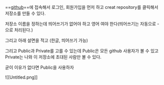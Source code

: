 ==[github](http://github.com)==에 접속해서 로그인, 회원가입을 먼저 하고 creat repository를 클릭해서 저장소를 만들 수 있다.

저장소 이름을 정하는데 띄어쓰기가 없어야 하고 영어 여야 한다(띄어쓰기는 자동으로 -으로 처리된다.)

그리고 아래 설면을 적고 (한글, 띄어쓰기 가능)

그리고 Public과 Private를 고를 수 있는데 Public은 모든 github 사용자가 볼 수 있고 Private는 나와 이 저장소에 초대된 사람만 볼 수 있다.

굳이 이유가 없다면 Public을 사용하자

![[Untitled.png]]
